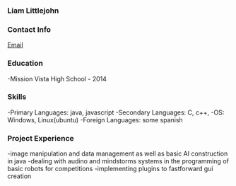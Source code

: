 ### Liam Littlejohn

### Contact Info 
[Email](https://zicrog.github.io/resume/liamlittlejohn@gmail.com)

### Education
  -Mission Vista High School - 2014
 
### Skills
  -Primary Languages: java, javascript
  -Secondary Languages: C, c++, 
  -OS: Windows, Linux(ubuntu)
  -Foreign Languages: some spanish
### Project Experience
  -image manipulation and data management as well as basic AI construction in java
  -dealing with audino and mindstorms systems in the programming of basic robots for competitions
  -implementing plugins to fastforward gui creation
  
  
